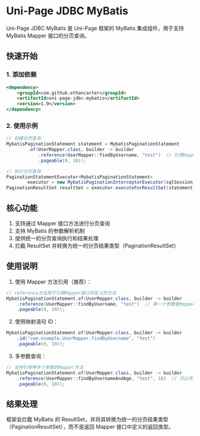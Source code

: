 # Uni-Page JDBC MyBatis

Uni-Page JDBC MyBatis 是 Uni-Page 框架的 MyBatis 集成组件，用于支持 MyBatis Mapper 接口的分页查询。

## 快速开始

### 1. 添加依赖

```xml
<dependency>
    <groupId>com.github.ethancarter</groupId>
    <artifactId>uni-page-jdbc-mybatis</artifactId>
    <version>1.9</version>
</dependency>
```

### 2. 使用示例

```java
// 创建分页查询
MybatisPaginationStatement statement = MybatisPaginationStatement
        .of(UserMapper.class, builder -> builder
            .reference(UserMapper::findByUsername, "test")  // 引用Mapper接口中的方法
            .pageable(0, 10));

// 执行分页查询
PaginationStatementExecutor<MybatisPaginationStatement> 
        executor = new MybatisPaginationInterceptorExecutor(sqlSession);
PaginationResultSet resultSet = executor.executeForResultSet(statement);
```

## 核心功能

1. 支持通过 Mapper 接口方法进行分页查询
2. 支持 MyBatis 的参数解析机制
3. 提供统一的分页查询执行和结果处理
4. 拦截 ResultSet 并转换为统一的分页结果类型（PaginationResultSet）

## 使用说明

1. 使用 Mapper 方法引用（推荐）：
```java
// reference方法用于引用Mapper接口中定义的方法
MybatisPaginationStatement.of(UserMapper.class, builder -> builder
    .reference(UserMapper::findByUsername, "test")  // 第一个参数是Mapper接口中的方法引用
    .pageable(0, 10));
```

2. 使用映射语句 ID：
```java
MybatisPaginationStatement.of(UserMapper.class, builder -> builder
    .id("com.example.UserMapper.findByUsername", "test")
    .pageable(0, 10));
```

3. 多参数查询：
```java
// 支持引用带多个参数的Mapper方法
MybatisPaginationStatement.of(UserMapper.class, builder -> builder
    .reference(UserMapper::findByUsernameAndAge, "test", 18)  // 可以传入多个参数
    .pageable(0, 10));
```

## 结果处理

框架会拦截 MyBatis 的 ResultSet，并将其转换为统一的分页结果类型（PaginationResultSet），而不是返回 Mapper 接口中定义的返回类型。